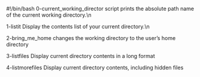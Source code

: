 #!/bin/bash
0-current_working_director script
 prints the absolute path name of the current working directory.\n

1-listit
Display the contents list of your current directory.\n

2-bring_me_home
 changes the working directory to the user’s home directory

3-listfiles
Display current directory contents in a long format

4-listmorefiles
Display current directory contents, including hidden files
